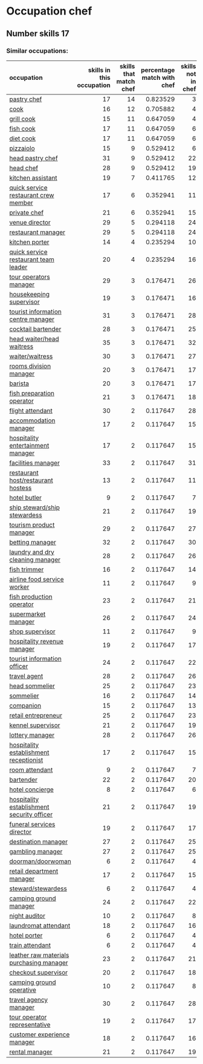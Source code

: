 # Occupation chef
## Number skills 17
### Similar occupations:
| occupation                                                                                  |   skills in this occupation |   skills that match chef |   percentage match with chef |   skills not in chef |
|:--------------------------------------------------------------------------------------------|----------------------------:|-------------------------:|-----------------------------:|---------------------:|
| [pastry chef](pastry_chef.md)                                                               |                          17 |                       14 |                     0.823529 |                    3 |
| [cook](cook.md)                                                                             |                          16 |                       12 |                     0.705882 |                    4 |
| [grill cook](grill_cook.md)                                                                 |                          15 |                       11 |                     0.647059 |                    4 |
| [fish cook](fish_cook.md)                                                                   |                          17 |                       11 |                     0.647059 |                    6 |
| [diet cook](diet_cook.md)                                                                   |                          17 |                       11 |                     0.647059 |                    6 |
| [pizzaiolo](pizzaiolo.md)                                                                   |                          15 |                        9 |                     0.529412 |                    6 |
| [head pastry chef](head_pastry_chef.md)                                                     |                          31 |                        9 |                     0.529412 |                   22 |
| [head chef](head_chef.md)                                                                   |                          28 |                        9 |                     0.529412 |                   19 |
| [kitchen assistant](kitchen_assistant.md)                                                   |                          19 |                        7 |                     0.411765 |                   12 |
| [quick service restaurant crew member](quick_service_restaurant_crew_member.md)             |                          17 |                        6 |                     0.352941 |                   11 |
| [private chef](private_chef.md)                                                             |                          21 |                        6 |                     0.352941 |                   15 |
| [venue director](venue_director.md)                                                         |                          29 |                        5 |                     0.294118 |                   24 |
| [restaurant manager](restaurant_manager.md)                                                 |                          29 |                        5 |                     0.294118 |                   24 |
| [kitchen porter](kitchen_porter.md)                                                         |                          14 |                        4 |                     0.235294 |                   10 |
| [quick service restaurant team leader](quick_service_restaurant_team_leader.md)             |                          20 |                        4 |                     0.235294 |                   16 |
| [tour operators manager](tour_operators_manager.md)                                         |                          29 |                        3 |                     0.176471 |                   26 |
| [housekeeping supervisor](housekeeping_supervisor.md)                                       |                          19 |                        3 |                     0.176471 |                   16 |
| [tourist information centre manager](tourist_information_centre_manager.md)                 |                          31 |                        3 |                     0.176471 |                   28 |
| [cocktail bartender](cocktail_bartender.md)                                                 |                          28 |                        3 |                     0.176471 |                   25 |
| [head waiter/head waitress](head_waiter-head_waitress.md)                                   |                          35 |                        3 |                     0.176471 |                   32 |
| [waiter/waitress](waiter-waitress.md)                                                       |                          30 |                        3 |                     0.176471 |                   27 |
| [rooms division manager](rooms_division_manager.md)                                         |                          20 |                        3 |                     0.176471 |                   17 |
| [barista](barista.md)                                                                       |                          20 |                        3 |                     0.176471 |                   17 |
| [fish preparation operator](fish_preparation_operator.md)                                   |                          21 |                        3 |                     0.176471 |                   18 |
| [flight attendant](flight_attendant.md)                                                     |                          30 |                        2 |                     0.117647 |                   28 |
| [accommodation manager](accommodation_manager.md)                                           |                          17 |                        2 |                     0.117647 |                   15 |
| [hospitality entertainment manager](hospitality_entertainment_manager.md)                   |                          17 |                        2 |                     0.117647 |                   15 |
| [facilities manager](facilities_manager.md)                                                 |                          33 |                        2 |                     0.117647 |                   31 |
| [restaurant host/restaurant hostess](restaurant_host-restaurant_hostess.md)                 |                          13 |                        2 |                     0.117647 |                   11 |
| [hotel butler](hotel_butler.md)                                                             |                           9 |                        2 |                     0.117647 |                    7 |
| [ship steward/ship stewardess](ship_steward-ship_stewardess.md)                             |                          21 |                        2 |                     0.117647 |                   19 |
| [tourism product manager](tourism_product_manager.md)                                       |                          29 |                        2 |                     0.117647 |                   27 |
| [betting manager](betting_manager.md)                                                       |                          32 |                        2 |                     0.117647 |                   30 |
| [laundry and dry cleaning manager](laundry_and_dry_cleaning_manager.md)                     |                          28 |                        2 |                     0.117647 |                   26 |
| [fish trimmer](fish_trimmer.md)                                                             |                          16 |                        2 |                     0.117647 |                   14 |
| [airline food service worker](airline_food_service_worker.md)                               |                          11 |                        2 |                     0.117647 |                    9 |
| [fish production operator](fish_production_operator.md)                                     |                          23 |                        2 |                     0.117647 |                   21 |
| [supermarket manager](supermarket_manager.md)                                               |                          26 |                        2 |                     0.117647 |                   24 |
| [shop supervisor](shop_supervisor.md)                                                       |                          11 |                        2 |                     0.117647 |                    9 |
| [hospitality revenue manager](hospitality_revenue_manager.md)                               |                          19 |                        2 |                     0.117647 |                   17 |
| [tourist information officer](tourist_information_officer.md)                               |                          24 |                        2 |                     0.117647 |                   22 |
| [travel agent](travel_agent.md)                                                             |                          28 |                        2 |                     0.117647 |                   26 |
| [head sommelier](head_sommelier.md)                                                         |                          25 |                        2 |                     0.117647 |                   23 |
| [sommelier](sommelier.md)                                                                   |                          16 |                        2 |                     0.117647 |                   14 |
| [companion](companion.md)                                                                   |                          15 |                        2 |                     0.117647 |                   13 |
| [retail entrepreneur](retail_entrepreneur.md)                                               |                          25 |                        2 |                     0.117647 |                   23 |
| [kennel supervisor](kennel_supervisor.md)                                                   |                          21 |                        2 |                     0.117647 |                   19 |
| [lottery manager](lottery_manager.md)                                                       |                          28 |                        2 |                     0.117647 |                   26 |
| [hospitality establishment receptionist](hospitality_establishment_receptionist.md)         |                          17 |                        2 |                     0.117647 |                   15 |
| [room attendant](room_attendant.md)                                                         |                           9 |                        2 |                     0.117647 |                    7 |
| [bartender](bartender.md)                                                                   |                          22 |                        2 |                     0.117647 |                   20 |
| [hotel concierge](hotel_concierge.md)                                                       |                           8 |                        2 |                     0.117647 |                    6 |
| [hospitality establishment security officer](hospitality_establishment_security_officer.md) |                          21 |                        2 |                     0.117647 |                   19 |
| [funeral services director](funeral_services_director.md)                                   |                          19 |                        2 |                     0.117647 |                   17 |
| [destination manager](destination_manager.md)                                               |                          27 |                        2 |                     0.117647 |                   25 |
| [gambling manager](gambling_manager.md)                                                     |                          27 |                        2 |                     0.117647 |                   25 |
| [doorman/doorwoman](doorman-doorwoman.md)                                                   |                           6 |                        2 |                     0.117647 |                    4 |
| [retail department manager](retail_department_manager.md)                                   |                          17 |                        2 |                     0.117647 |                   15 |
| [steward/stewardess](steward-stewardess.md)                                                 |                           6 |                        2 |                     0.117647 |                    4 |
| [camping ground manager](camping_ground_manager.md)                                         |                          24 |                        2 |                     0.117647 |                   22 |
| [night auditor](night_auditor.md)                                                           |                          10 |                        2 |                     0.117647 |                    8 |
| [laundromat attendant](laundromat_attendant.md)                                             |                          18 |                        2 |                     0.117647 |                   16 |
| [hotel porter](hotel_porter.md)                                                             |                           6 |                        2 |                     0.117647 |                    4 |
| [train attendant](train_attendant.md)                                                       |                           6 |                        2 |                     0.117647 |                    4 |
| [leather raw materials purchasing manager](leather_raw_materials_purchasing_manager.md)     |                          23 |                        2 |                     0.117647 |                   21 |
| [checkout supervisor](checkout_supervisor.md)                                               |                          20 |                        2 |                     0.117647 |                   18 |
| [camping ground operative](camping_ground_operative.md)                                     |                          10 |                        2 |                     0.117647 |                    8 |
| [travel agency manager](travel_agency_manager.md)                                           |                          30 |                        2 |                     0.117647 |                   28 |
| [tour operator representative](tour_operator_representative.md)                             |                          19 |                        2 |                     0.117647 |                   17 |
| [customer experience manager](customer_experience_manager.md)                               |                          18 |                        2 |                     0.117647 |                   16 |
| [rental manager](rental_manager.md)                                                         |                          21 |                        2 |                     0.117647 |                   19 |
